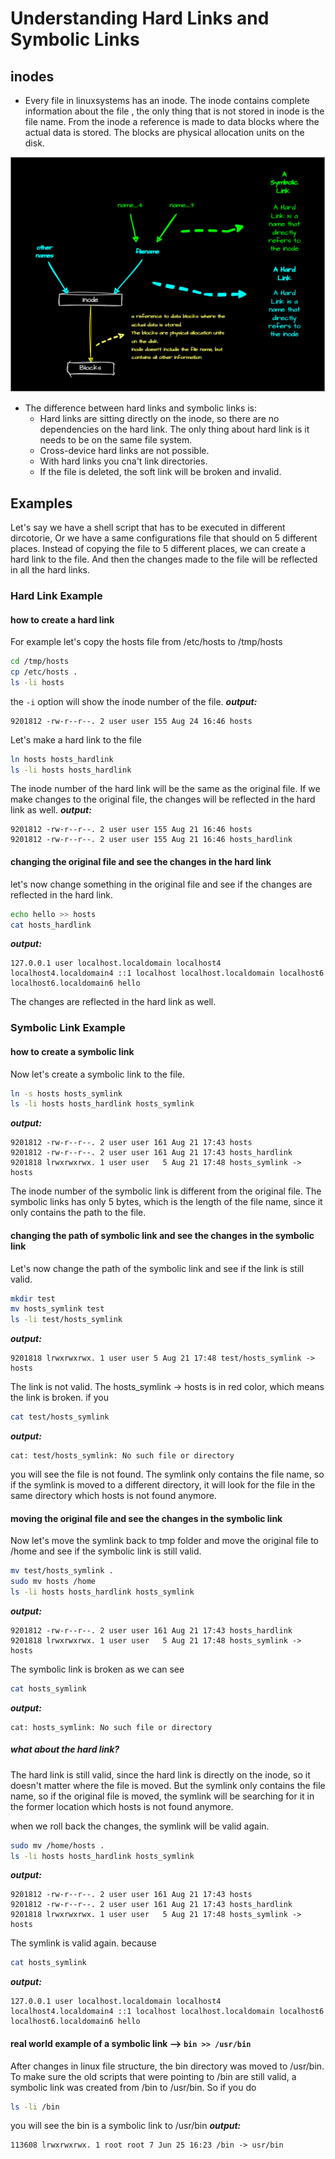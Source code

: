 # Understanding Hard Links and Symbolic Links

## inodes

- Every file in linuxsystems has an inode. The inode contains complete information about the file , the only thing that is not stored in inode is the file name. From the inode a reference is made to data blocks where the actual data is stored. The blocks are physical allocation units on the disk.
  
![alt text](inode.drawio.png)

- The difference between hard links and symbolic links is:
  - Hard links are sitting directly on the inode, so there are no dependencies on the hard link. The only thing about hard link is it needs to be on the same file system.
  - Cross-device hard links are not possible.
  - With hard links you cna't link directories.
  - If the file is deleted, the soft link will be broken and invalid.
  
## Examples
Let's say we have a shell script that has to be executed in different dircotorie, Or we have a same configurations file that should on 5 different places. Instead of copying the file to 5 different places, we can create a hard link to the file. And then the changes made to the file will be reflected in all the hard links.

### Hard Link Example
#### how to create a hard link
For example let's copy the hosts file from /etc/hosts to /tmp/hosts
```bash
cd /tmp/hosts
cp /etc/hosts .
ls -li hosts
```
the `-i` option will show the inode number of the file.
***output:***
```
9201812 -rw-r--r--. 2 user user 155 Aug 24 16:46 hosts
```

Let's make a hard link to the file
```bash
ln hosts hosts_hardlink
ls -li hosts hosts_hardlink

```
The inode number of the hard link will be the same as the original file. If we make changes to the original file, the changes will be reflected in the hard link as well.
***output:***
```
9201812 -rw-r--r--. 2 user user 155 Aug 21 16:46 hosts
9201812 -rw-r--r--. 2 user user 155 Aug 21 16:46 hosts_hardlink
```
#### changing the original file and see the changes in the hard link

let's now change something in the original file and see if the changes are reflected in the hard link.
```bash
echo hello >> hosts
cat hosts_hardlink
```
***output:***
```
127.0.0.1 user localhost.localdomain localhost4 localhost4.localdomain4 ::1 localhost localhost.localdomain localhost6 localhost6.localdomain6 hello
``` 
The changes are reflected in the hard link as well.

### Symbolic Link Example
#### how to create a symbolic link
Now let's create a symbolic link to the file.
```bash
ln -s hosts hosts_symlink
ls -li hosts hosts_hardlink hosts_symlink
```

***output:***
```
9201812 -rw-r--r--. 2 user user 161 Aug 21 17:43 hosts
9201812 -rw-r--r--. 2 user user 161 Aug 21 17:43 hosts_hardlink	
9201818 lrwxrwxrwx. 1 user user   5 Aug 21 17:48 hosts_symlink -> hosts
```	
The inode number of the symbolic link is different from the original file. The symbolic links has only 5 bytes, which is the length of the file name, since it only contains the path to the file.

#### changing the path of symbolic link and see the changes in the symbolic link
Let's now change the path of the symbolic link and see if the link is still valid.
```bash
mkdir test
mv hosts_symlink test
ls -li test/hosts_symlink
```
***output:***
```
9201818 lrwxrwxrwx. 1 user user 5 Aug 21 17:48 test/hosts_symlink -> hosts
```
The link is not valid. The hosts_symlink -> hosts is in red color, which means the link is broken. if you
```bash	
cat test/hosts_symlink
```
***output:***
```
cat: test/hosts_symlink: No such file or directory
```
you will see the file is not found. The symlink only contains the file name, so if the symlink is moved to a different directory, it will look for the file in the same directory which hosts is not found anymore. 

#### moving the original file and see the changes in the symbolic link
Now let's move the symlink back to tmp folder and move the original file to /home and see if the symbolic link is still valid.
```bash
mv test/hosts_symlink .
sudo mv hosts /home
ls -li hosts hosts_hardlink hosts_symlink
```
***output:***
```
9201812 -rw-r--r--. 2 user user 161 Aug 21 17:43 hosts_hardlink
9201818 lrwxrwxrwx. 1 user user   5 Aug 21 17:48 hosts_symlink -> hosts
```
The symbolic link is broken as we can see 
```bash
cat hosts_symlink
```
***output:***
```
cat: hosts_symlink: No such file or directory
```
##### what about the hard link?
The hard link is still valid, since the hard link is directly on the inode, so it doesn't matter where the file is moved. But the symlink only contains the file name, so if the original file is moved, the symlink will be searching for it in the former location which hosts is not found anymore. 

when we roll back the changes, the symlink will be valid again.
```bash
sudo mv /home/hosts .
ls -li hosts hosts_hardlink hosts_symlink
```
***output:***
```
9201812 -rw-r--r--. 2 user user 161 Aug 21 17:43 hosts
9201812 -rw-r--r--. 2 user user 161 Aug 21 17:43 hosts_hardlink
9201818 lrwxrwxrwx. 1 user user   5 Aug 21 17:48 hosts_symlink -> hosts
```
The symlink is valid again. because
```bash
cat hosts_symlink
```
***output:***
```
127.0.0.1 user localhost.localdomain localhost4 localhost4.localdomain4 ::1 localhost localhost.localdomain localhost6 localhost6.localdomain6 hello
```
#### real world example of a symbolic link --> ``bin >> /usr/bin``

After changes in linux file structure, the bin directory was moved to /usr/bin. To make sure the old scripts that were pointing to /bin are still valid, a symbolic link was created from /bin to /usr/bin. So if you do
```bash
ls -li /bin
```
you will see the bin is a symbolic link to /usr/bin
***output:***
```
113608 lrwxrwxrwx. 1 root root 7 Jun 25 16:23 /bin -> usr/bin
```
